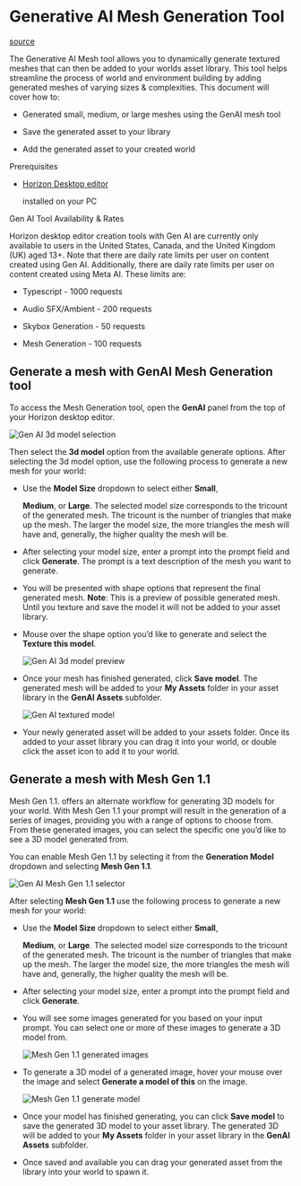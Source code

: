 # Generative AI Mesh Generation Tool

[source](https://developers.meta.com/horizon-worlds/learn/documentation/desktop-editor/generative-ai-creation-tools/generative-ai-mesh-generation-tool)

The Generative AI Mesh tool allows you to dynamically generate textured meshes that can then be added to your worlds asset library. This tool helps streamline the process of world and environment building by adding generated meshes of varying sizes & complexities. This document will cover how to:

*   Generated small, medium, or large meshes using the GenAI mesh tool

*   Save the generated asset to your library

*   Add the generated asset to your created world

Prerequisites

*   [Horizon Desktop editor](/horizon-worlds/learn/documentation/desktop-editor/getting-started/introduction-to-desktop-editor)
    
     installed on your PC

Gen AI Tool Availability & Rates

Horizon desktop editor creation tools with Gen AI are currently only available to users in the United States, Canada, and the United Kingdom (UK) aged 13+. Note that there are daily rate limits per user on content created using Gen AI. Additionally, there are daily rate limits per user on content created using Meta AI. These limits are:

*   Typescript - 1000 requests

*   Audio SFX/Ambient - 200 requests

*   Skybox Generation - 50 requests

*   Mesh Generation - 100 requests

## Generate a mesh with GenAI Mesh Generation tool

To access the Mesh Generation tool, open the **GenAI** panel from the top of your Horizon desktop editor.

![Gen AI 3d model selection](https://scontent.flba1-1.fna.fbcdn.net/v/t39.2365-6/490357659_695280506343237_5093771878172740662_n.png?_nc_cat=107&ccb=1-7&_nc_sid=e280be&_nc_ohc=FRE9mzEz48EQ7kNvwG4p2Qj&_nc_oc=AdkwZBWlNWqEmdJCgdBgZM9dv3RHZW84QC11hxx9tktKY-qs-w19MCB9lDNnpvpUHL4&_nc_zt=14&_nc_ht=scontent.flba1-1.fna&_nc_gid=BQwDdyuOKtGHc3Gtq0h-wQ&oh=00_AfQm6xQi1B7VdQNr9Upr7LjqnOWpYkJCZLFIaEz4jc9rJQ&oe=689B9AF7)

Then select the **3d model** option from the available generate options. After selecting the 3d model option, use the following process to generate a new mesh for your world:

*   Use the **Model Size** dropdown to select either **Small**, 
    
    **Medium**, or **Large**. The selected model size corresponds to the tricount of the generated mesh. The tricount is the number of triangles that make up the mesh. The larger the model size, the more triangles the mesh will have and, generally, the higher quality the mesh will be.

*   After selecting your model size, enter a prompt into the prompt field and click **Generate**. The prompt is a text description of the mesh you want to generate.

*   You will be presented with shape options that represent the final generated mesh. **Note**: This is a preview of possible generated mesh. Until you texture and save the model it will not be added to your asset library.

*   Mouse over the shape option you’d like to generate and select the **Texture this model**. 
    
    ![Gen AI 3d model preview](https://scontent.flba1-1.fna.fbcdn.net/v/t39.2365-6/490300393_695280499676571_3959979982196979589_n.png?_nc_cat=111&ccb=1-7&_nc_sid=e280be&_nc_ohc=D8qWmABvKawQ7kNvwE3w1w8&_nc_oc=AdmIzv_RN8ETqLrvJYqntKmSv-__iiCEI17r1Qhlt3LPL2EPKclGV8qOuZhjDRDBl9s&_nc_zt=14&_nc_ht=scontent.flba1-1.fna&_nc_gid=BQwDdyuOKtGHc3Gtq0h-wQ&oh=00_AfS9ClJzX1tD0VMKXLcxaizVG5DufcfGJbm9hwJB2KXIKA&oe=689B8A07) 

*   Once your mesh has finished generated, click **Save model**. The generated mesh will be added to your **My Assets** folder in your asset library in the **GenAI Assets** subfolder. 
    
    ![Gen AI textured model](https://scontent.flba1-1.fna.fbcdn.net/v/t39.2365-6/490607136_695280503009904_2242645863645606216_n.png?_nc_cat=100&ccb=1-7&_nc_sid=e280be&_nc_ohc=qsI1Ki5wRmYQ7kNvwHZp0h_&_nc_oc=AdmS_UG1sGfNL0Xrq6lsURJ-FL_SObK45vT2GsYqxbBrtUEC4aMdFsiGBFRSurTZNeg&_nc_zt=14&_nc_ht=scontent.flba1-1.fna&_nc_gid=BQwDdyuOKtGHc3Gtq0h-wQ&oh=00_AfQaC8Mp6iarvV4qf_6tLGAZIiYNACAlAzvn0W7TrxqcrQ&oe=689BB1C0) 

*   Your newly generated asset will be added to your assets folder. Once its added to your asset library you can drag it into your world, or double click the asset icon to add it to your world.

## Generate a mesh with Mesh Gen 1.1

Mesh Gen 1.1. offers an alternate workflow for generating 3D models for your world. With Mesh Gen 1.1 your prompt will result in the generation of a series of images, providing you with a range of options to choose from. From these generated images, you can select the specific one you’d like to see a 3D model generated from.

You can enable Mesh Gen 1.1 by selecting it from the **Generation Model** dropdown and selecting **Mesh Gen 1.1**.

![Gen AI Mesh Gen 1.1 selector](https://scontent.flba1-1.fna.fbcdn.net/v/t39.2365-6/506459548_743560904848530_3665626506441195556_n.png?_nc_cat=100&ccb=1-7&_nc_sid=e280be&_nc_ohc=ssSOBi-TMEoQ7kNvwEK1nZJ&_nc_oc=AdkhDGeaCGEyc0fHEaXcF01wAF_MBx09J_TrWDb9CHpq38A6bofqpdoiETp27lCNwEY&_nc_zt=14&_nc_ht=scontent.flba1-1.fna&_nc_gid=BQwDdyuOKtGHc3Gtq0h-wQ&oh=00_AfRkcn5hBIKrP5BFmD83CFs1y4TWgMusguvWsKXFTRob6w&oe=689B8508)

After selecting **Mesh Gen 1.1** use the following process to generate a new mesh for your world:

*   Use the **Model Size** dropdown to select either **Small**, 
    
    **Medium**, or **Large**. The selected model size corresponds to the tricount of the generated mesh. The tricount is the number of triangles that make up the mesh. The larger the model size, the more triangles the mesh will have and, generally, the higher quality the mesh will be.

*   After selecting your model size, enter a prompt into the prompt field and click **Generate**.

*   You will see some images generated for you based on your input prompt. You can select one or more of these images to generate a 3D model from. 
    
    ![Mesh Gen 1.1 generated images](https://scontent.flba1-1.fna.fbcdn.net/v/t39.2365-6/508175988_743560901515197_9194637043231851125_n.png?_nc_cat=109&ccb=1-7&_nc_sid=e280be&_nc_ohc=q7QXGdj-7LAQ7kNvwH-Hbpn&_nc_oc=AdnYFNnj2rplCNz2367XQA7wRkfyB-ntO3mhHrmQVB_B8uk4FqAitjks6pTELxj-q-M&_nc_zt=14&_nc_ht=scontent.flba1-1.fna&_nc_gid=BQwDdyuOKtGHc3Gtq0h-wQ&oh=00_AfRCpn7UMl3cO9_1KNIZ5YNXRV1dX2T_6JHXyLzyDQOtbg&oe=689B8DBD) 

*   To generate a 3D model of a generated image, hover your mouse over the image and select **Generate a model of this** on the image. 
    
    ![Mesh Gen 1.1 generate model](https://scontent.flba1-1.fna.fbcdn.net/v/t39.2365-6/506435943_743560898181864_7519101096528438726_n.png?_nc_cat=109&ccb=1-7&_nc_sid=e280be&_nc_ohc=XZiOQie_MTIQ7kNvwGP_SFN&_nc_oc=AdlNpOXnP5O9DnLOdlNUvMiH5e50bbcq-i5ay8Ml1KrUrsp1GdWFX36OKDnbSjrMjV4&_nc_zt=14&_nc_ht=scontent.flba1-1.fna&_nc_gid=BQwDdyuOKtGHc3Gtq0h-wQ&oh=00_AfTpvyZ-1YbSgzvQDPzI18-Uph8l-X8KT7voqXjtmJPVHQ&oe=689B8B83) 

*   Once your model has finished generating, you can click **Save model** to save the generated 3D model to your asset library. The generated 3D will be added to your **My Assets** folder in your asset library in the **GenAI Assets** subfolder.

*   Once saved and available you can drag your generated asset from the library into your world to spawn it.

 

 

 

 

 

 

 

 

 

 

 

 

 

 

 

 

 

 

 

 

 

 

 

 

 

 

 

 

 

 

 

 

 

 

 

 

 

 

 

 

 

 

 

 

 

 

 

 